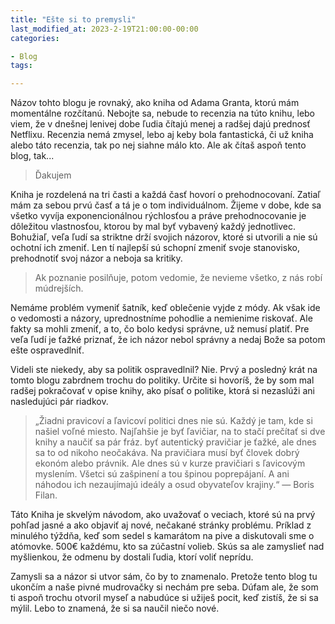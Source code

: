 ```yaml
---
title: "Ešte si to premysli"
last_modified_at: 2023-2-19T21:00:00-00:00
categories:

- Blog
tags:

---
```


Názov tohto blogu je rovnaký, ako kniha od Adama Granta, ktorú mám momentálne rozčítanú. Nebojte sa,
nebude to recenzia na túto knihu, lebo viem, že v dnešnej lenivej dobe ľudia čítajú menej a radšej
dajú prednosť Netflixu. Recenzia nemá zmysel, lebo aj keby bola fantastická, či už kniha alebo
táto recenzia, tak po nej siahne málo kto. Ale ak čítaš aspoň tento blog, tak...


> Ďakujem


Kniha je rozdelená na tri časti a každá časť hovorí o prehodnocovaní. Zatiaľ mám za sebou prvú časť
a tá je o tom individuálnom. Žijeme v dobe, kde sa všetko vyvíja exponencionálnou rýchlosťou a práve
prehodnocovanie je dôležitou vlastnosťou, ktorou by mal byť vybavený každý jednotlivec. Bohužiaľ,
veľa ľudí sa striktne drží svojich názorov, ktoré si utvorili a nie sú ochotní ich zmeniť. Len tí
najlepší sú schopní zmeniť svoje stanovisko, prehodnotiť svoj názor a neboja sa kritiky.


> Ak poznanie posilňuje, potom vedomie, že nevieme všetko, z nás robí múdrejších.


Nemáme problém vymeniť šatník, keď oblečenie vyjde z módy. Ak však ide o vedomosti a názory,
uprednostníme pohodlie a nemienime riskovať. Ale fakty sa mohli zmeniť, a to, čo bolo kedysi
správne, už nemusí platiť. Pre veľa ľudí je ťažké priznať, že ich názor nebol správny a nedaj Bože
sa potom ešte ospravedlniť.

Videli ste niekedy, aby sa politik ospravedlnil? Nie. Prvý a posledný krát na tomto blogu zabrdnem
trochu do politiky. Určite si hovoríš, že by som mal radšej pokračovať v opise knihy, ako písať o
politike, ktorá si nezaslúži ani nasledujúci pár riadkov.


> „Žiadni pravicoví a ľavicoví politici dnes nie sú. Každý je tam, kde si našiel voľné miesto.
Najľahšie je byť ľavičiar, na to stačí prečítať si dve knihy a naučiť sa pár fráz. byť autentický
pravičiar je ťažké, ale dnes sa to od nikoho neočakáva. Na pravičiara musí byť človek dobrý ekonóm
alebo právnik. Ale dnes sú v kurze pravičiari s ľavicovým myslením. Všetci sú zašpinení a tou špinou
poprepájaní. A ani náhodou ich nezaujímajú ideály a osud obyvateľov krajiny.“ — Boris Filan.


Táto Kniha je skvelým návodom, ako uvažovať o veciach,
ktoré sú na prvý pohľad jasné a ako objaviť aj nové, nečakané stránky problému. Príklad z minulého
týždňa, keď som sedel s kamarátom na pive a diskutovali sme o atómovke. 500€ každému, kto sa
zúčastní volieb. Skús sa ale zamyslieť nad myšlienkou, že odmenu by dostali ľudia, ktorí voliť
neprídu.

Zamysli sa a názor si utvor sám, čo by to znamenalo. Pretože tento blog tu ukončím a naše pivné
mudrovačky si nechám pre seba. Dúfam ale, že som ti aspoň trochu otvoril myseľ a nabudúce si užiješ
pocit, keď zistíš, že si sa mýlil. Lebo to znamená, že si sa naučil niečo nové.
